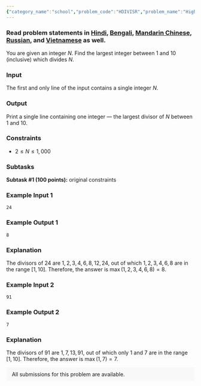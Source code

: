 ```yaml
---
{"category_name":"school","problem_code":"HDIVISR","problem_name":"Highest Divisor","problemComponents":{"constraints":"","constraintsState":false,"subtasks":"","subtasksState":false,"inputFormat":"","inputFormatState":false,"outputFormat":"","outputFormatState":false,"sampleTestCases":{}},"video_editorial_url":"https://youtu.be/HsCQabmq4EA","languages_supported":{"0":"CPP14","1":"C","2":"JAVA","3":"PYTH 3.6","4":"CPP17","5":"PYTH","6":"PYP3","7":"CS2","8":"ADA","9":"PYPY","10":"TEXT","11":"PAS fpc","12":"NODEJS","13":"RUBY","14":"PHP","15":"GO","16":"HASK","17":"TCL","18":"PERL","19":"SCALA","20":"LUA","21":"kotlin","22":"BASH","23":"JS","24":"LISP sbcl","25":"rust","26":"PAS gpc","27":"BF","28":"CLOJ","29":"R","30":"D","31":"CAML","32":"FORT","33":"ASM","34":"swift","35":"FS","36":"WSPC","37":"LISP clisp","38":"SQL","39":"SCM guile","40":"PERL6","41":"ERL","42":"CLPS","43":"ICK","44":"NICE","45":"PRLG","46":"ICON","47":"COB","48":"SCM chicken","49":"PIKE","50":"SCM qobi","51":"ST","52":"SQLQ","53":"NEM"},"max_timelimit":1,"source_sizelimit":50000,"problem_author":"daanish_adm","problem_tester":"","date_added":"3-02-2021","tags":{"0":"brute","1":"cakewalk","2":"daanish_adm","3":"feb21","4":"vichitr"},"problem_difficulty_level":"Cakewalk","best_tag":"Brute Force","editorial_url":"https://discuss.codechef.com/problems/HDIVISR","time":{"view_start_date":1104528600,"submit_start_date":1104528600,"visible_start_date":1104528600,"end_date":1735669800},"is_direct_submittable":false,"problemDiscussURL":"https://discuss.codechef.com/search?q=HDIVISR","is_proctored":false,"visitedContests":{},"layout":"problem"}
---
```

### Read problem statements in [Hindi](https://www.codechef.com/download/translated/FEB21/hindi/HDIVISR.pdf), [Bengali](https://www.codechef.com/download/translated/FEB21/bengali/HDIVISR.pdf), [Mandarin Chinese](https://www.codechef.com/download/translated/FEB21/mandarin/HDIVISR.pdf), [Russian](https://www.codechef.com/download/translated/FEB21/russian/HDIVISR.pdf), and [Vietnamese](https://www.codechef.com/download/translated/FEB21/vietnamese/HDIVISR.pdf) as well.

You are given an integer $N$. Find the largest integer between $1$ and $10$ (inclusive) which divides $N$.

### Input
The first and only line of the input contains a single integer $N$. 

### Output
Print a single line containing one integer ― the largest divisor of $N$ between $1$ and $10$.

### Constraints
- $2 \leq N \leq 1,000$

### Subtasks
**Subtask #1 (100 points):** original constraints

### Example Input 1
```
24
```

### Example Output 1
```
8
```

### Explanation
The divisors of $24$ are $1, 2, 3, 4, 6, 8, 12, 24$, out of which $1, 2, 3, 4, 6, 8$ are in the range $[1, 10]$. Therefore, the answer is $\max(1, 2, 3, 4, 6, 8) = 8$.

### Example Input 2
```
91
```

### Example Output 2
```
7
```

### Explanation
The divisors of $91$ are $1, 7, 13, 91$, out of which only $1$ and $7$ are in the range $[1, 10]$. Therefore, the answer is $\max(1, 7) = 7$.

<aside style='background: #f8f8f8;padding: 10px 15px;'><div>All submissions for this problem are available.</div></aside>